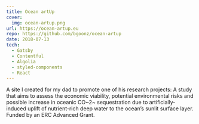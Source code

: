 ```yaml
---
title: Ocean artUp
cover:
  img: ocean-artup.png
url: https://ocean-artup.eu
repo: https://github.com/bgoonz/ocean-artup
date: 2018-07-13
tech:
  - Gatsby
  - Contentful
  - Algolia
  - styled-components
  - React
---
```


A site I created for my dad to promote one of his research projects: A study that aims to assess the economic viability, potential environmental risks and possible increase in oceanic CO~2~ sequestration due to artificially-induced uplift of nutrient-rich deep water to the ocean’s sunlit surface layer. Funded by an ERC Advanced Grant.
